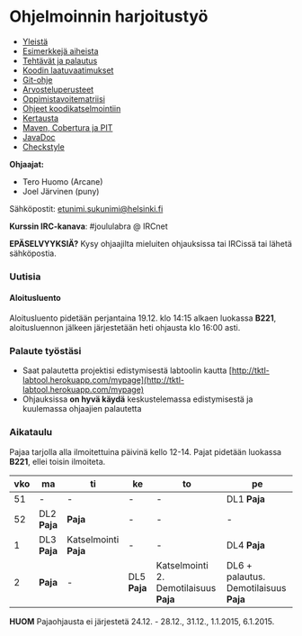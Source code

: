 ﻿# Ohjelmoinnin harjoitustyö

* [Yleistä](ohjeet/Yleistä.md)
* [Esimerkkejä aiheista](ohjeet/Esimerkkejä-aiheista.md)
* [Tehtävät ja palautus](ohjeet/Tehtävät-ja-palautus.md)
* [Koodin laatuvaatimukset](ohjeet/Koodin-laatuvaatimukset.md)
* [Git-ohje](ohjeet/Git-ohje.md)
* [Arvosteluperusteet](ohjeet/Arvosteluperusteet.md)
* [Oppimistavoitematriisi](http://www.cs.helsinki.fi/courses/58160/matriisi)
* [Ohjeet koodikatselmointiin](ohjeet/Koodikatselmointi.md)
* [Kertausta](ohjeet/Kertausta.md)
* [Maven, Cobertura ja PIT](ohjeet/Maven-Cobertura-ja-PIT.md)
* [JavaDoc](ohjeet/JavaDoc.md)
* [Checkstyle](ohjeet/Checkstyle.md)

**Ohjaajat:**
* Tero Huomo (Arcane)
* Joel Järvinen (puny)

Sähköpostit: etunimi.sukunimi@helsinki.fi

**Kurssin IRC-kanava**: 
\#joululabra @ IRCnet

**EPÄSELVYYKSIÄ?** Kysy ohjaajilta mieluiten ohjauksissa tai IRCissä tai lähetä sähköpostia.

### Uutisia

#### Aloitusluento

Aloitusluento pidetään perjantaina 19.12. klo 14:15 alkaen luokassa **B221**, aloitusluennon jälkeen järjestetään heti ohjausta klo 16:00 asti. 

### Palaute työstäsi

* Saat palautetta projektisi edistymisestä labtoolin kautta [http://tktl-labtool.herokuapp.com/mypage](http://tktl-labtool.herokuapp.com/mypage)
* Ohjauksissa **on hyvä käydä** keskustelemassa edistymisestä ja kuulemassa ohjaajien palautetta

### Aikataulu

Pajaa tarjolla alla ilmoitettuina päivinä kello 12-14.
Pajat pidetään luokassa **B221**, ellei toisin ilmoiteta.

| vko | ma  | ti  | ke  | to  | pe  | 
| --- | --- | --- | --- | --- | --- | 
| 51  |  -  |  -  |  -  |  -  | DL1 **Paja**|  
| 52  | DL2 **Paja**| **Paja**|  -  |  -  |  -  |  
| 1   | DL3 **Paja**| Katselmointi **Paja**|  -  |  -  | DL4 **Paja**|  
| 2   | **Paja**| - |  DL5 **Paja**|  Katselmointi 2. Demotilaisuus **Paja**| DL6 + palautus. Demotilaisuus **Paja**|


**HUOM**
Pajaohjausta ei järjestetä 24.12. - 28.12., 31.12., 1.1.2015, 6.1.2015.

